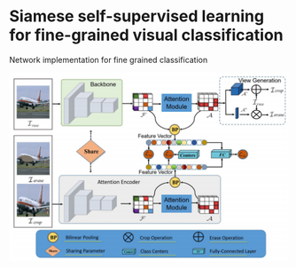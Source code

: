 # Siamese self-supervised learning for fine-grained visual classification

Network implementation for fine grained classification

![Alt text](https://github.com/Yagna24/SiameseFinegrainedVisual/blob/main/SiameseFinegrained.png)
